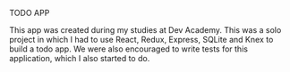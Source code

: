 TODO APP

This app was created during my studies at Dev Academy. This was a solo project in which I had to use React, Redux, Express, SQLite and Knex to build a todo app. We were also encouraged to write tests for this application, which I also started to do.

